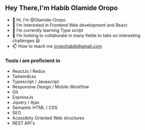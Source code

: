## Hey There,I'm Habib Olamide Oropo
- 👋 Hi, I’m @Olamide-Oropo
- 👀 I’m interested in Frontend Web development and React
- 🌱 I’m currently learning Type script
- 💞️ I’m looking to collaborate in many fields to take on interesting challenges 😃
- 📫 How to reach me oropohabib@gmail.com

### Tools i am proficient in
- ReactJs / Redux
- Tailwindcss
- Typescript / Javascript
- Responsive Design / Mobile Workflow
- Git
- ExpressJs
- Jquery / Ajax
- Semantic HTML / CSS
- SEO
- Acessibity Oriented Web structures
- REST API's

<!---
Olamide-Oropo/Olamide-Oropo is a ✨ special ✨ repository because its `README.md` (this file) appears on your GitHub profile.
You can click the Preview link to take a look at your changes.
--->
